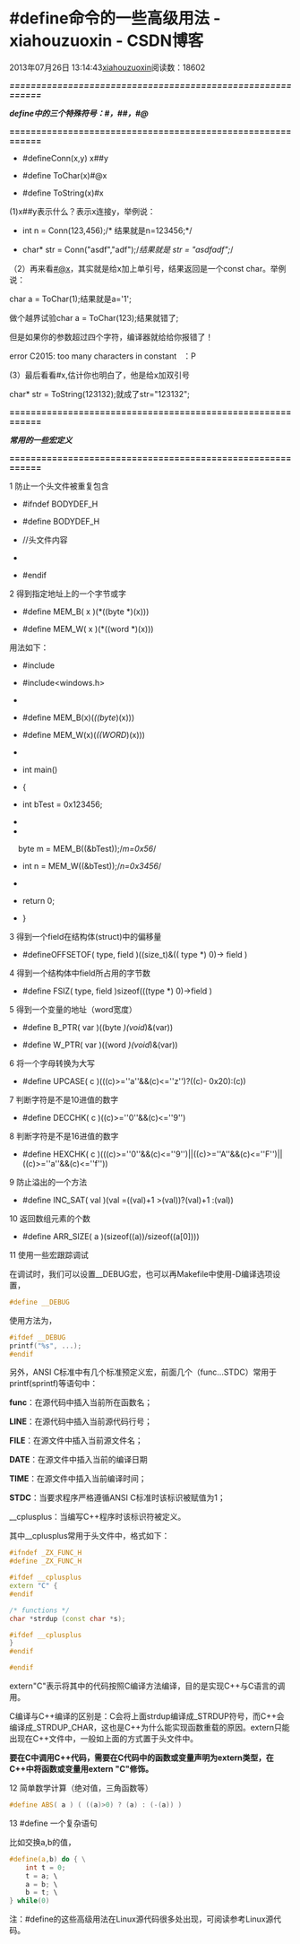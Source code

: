 # #define命令的一些高级用法 - xiahouzuoxin - CSDN博客





2013年07月26日 13:14:43[xiahouzuoxin](https://me.csdn.net/xiahouzuoxin)阅读数：18602











***===========================================================***

***define中的三个特殊符号：#，##，#@***

**===========================================================**


- #defineConn(x,y) x##y

- #define ToChar(x)#@x

- #define ToString(x)#x



(1)x##y表示什么？表示x连接y，举例说：


- int n = Conn(123,456);/*
 结果就是n=123456;*/

- char* str = Conn("asdf","adf");/*结果就是
 str = "asdfadf";*/



（2）再来看[#@x](mailto:#@x)，其实就是给x加上单引号，结果返回是一个const
 char。举例说：



char a = ToChar(1);结果就是a='1';

做个越界试验char a = ToChar(123);结果就错了;

但是如果你的参数超过四个字符，编译器就给给你报错了！


error C2015: too many characters in constant   ：P


(3）最后看看#x,估计你也明白了，他是给x加双引号



char* str = ToString(123132);就成了str="123132";





**===========================================================**


***常用的一些宏定义***

**===========================================================**

1 防止一个头文件被重复包含 



- #ifndef BODYDEF_H 

- #define BODYDEF_H 

- //头文件内容 

- 

- #endif



2 得到指定地址上的一个字节或字


- #define MEM_B( x )(*((byte *)(x)))

- #define MEM_W( x )(*((word *)(x)))




用法如下：


- #include<iostream>

- #include<windows.h>

- 

- #define MEM_B(x)(*((byte*)(x)))

- #define MEM_W(x)(*((WORD*)(x)))

- 

- int main()

- {

- int bTest = 0x123456;

- 

- 
    byte m = MEM_B((&bTest));/*m=0x56*/

- int n = MEM_W((&bTest));/*n=0x3456*/

- 

- return 0;

- }



3 得到一个field在结构体(struct)中的偏移量


- #defineOFFSETOF( type, field )((size_t)&(( type *) 0)-> field )



4 得到一个结构体中field所占用的字节数 



- #define FSIZ( type, field )sizeof(((type *) 0)->field )



5 得到一个变量的地址（word宽度） 



- #define B_PTR( var )((byte *)(void*)&(var))

- #define W_PTR( var )((word *)(void*)&(var))



6 将一个字母转换为大写


- #define UPCASE( c )(((c)>=''a''&&(c)<=''z'')?((c)- 0x20):(c))



7 判断字符是不是10进值的数字


- #define DECCHK( c )((c)>=''0''&&(c)<=''9'')



8 判断字符是不是16进值的数字 



- #define HEXCHK( c )(((c)>=''0''&&(c)<=''9'')||((c)>=''A''&&(c)<=''F'')||((c)>=''a''&&(c)<=''f''))



9 防止溢出的一个方法


- #define INC_SAT( val )(val =((val)+1 >(val))?(val)+1 :(val))



10 返回数组元素的个数 



- #define ARR_SIZE( a )(sizeof((a))/sizeof((a[0])))



11 使用一些宏跟踪调试

在调试时，我们可以设置__DEBUG宏，也可以再Makefile中使用-D编译选项设置，


```cpp
#define __DEBUG
```


使用方法为，
```cpp
#ifdef __DEBUG
printf("%s", ...);
#endif
```




另外，ANSI C标准中有几个标准预定义宏，前面几个（func...STDC）常用于printf(sprintf)等语句中：

__func__：在源代码中插入当前所在函数名；



__LINE__：在源代码中插入当前源代码行号；


__FILE__：在源文件中插入当前源文件名；


__DATE__：在源文件中插入当前的编译日期


__TIME__：在源文件中插入当前编译时间；


__STDC__：当要求程序严格遵循ANSI C标准时该标识被赋值为1；


__cplusplus：当编写C++程序时该标识符被定义。


其中__cplusplus常用于头文件中，格式如下：



```cpp
#ifndef _ZX_FUNC_H
#define _ZX_FUNC_H

#ifdef __cplusplus
extern "C" {
#endif

/* functions */
char *strdup (const char *s);

#ifdef __cplusplus
}
#endif

#endif
```


extern"C"表示将其中的代码按照C编译方法编译，目的是实现C++与C语言的调用。

C编译与C++编译的区别是：C会将上面strdup编译成_STRDUP符号，而C++会编译成_STRDUP_CHAR，这也是C++为什么能实现函数重载的原因。extern只能出现在C++文件中，一般如上面的方式置于头文件中。

**要在C中调用C++代码，需要在C代码中的函数或变量声明为extern类型，在C++中将函数或变量用extern "C"修饰。**



12 简单数学计算（绝对值，三角函数等）

```cpp
#define ABS( a ) ( ((a)>0) ? (a) : (-(a)) )
```




13 #define 一个复杂语句


比如交换a,b的值，



```cpp
#define(a,b) do { \
    int t = 0;
    t = a; \
    a = b; \
    b = t; \
} while(0)
```






注：#define的这些高级用法在Linux源代码很多处出现，可阅读参考Linux源代码。





